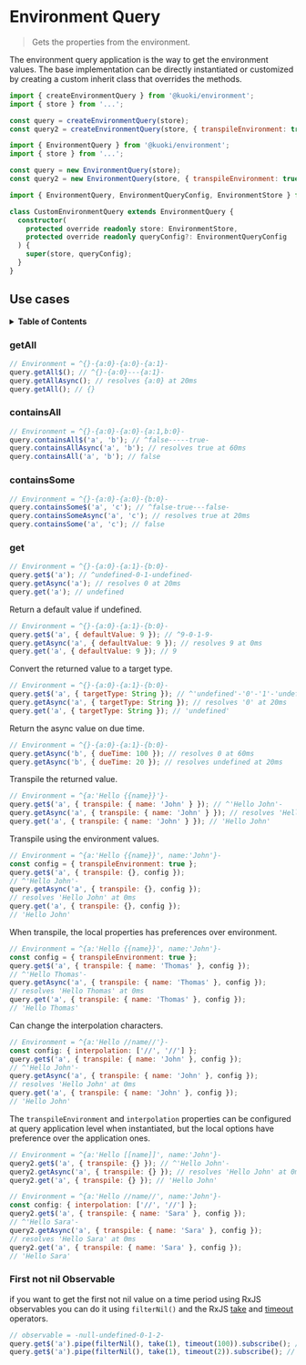 # Environment Query

> Gets the properties from the environment.

The environment query application is the way to get the environment values. The base implementation can be directly instantiated or customized by creating a custom inherit class that overrides the methods.

```js
import { createEnvironmentQuery } from '@kuoki/environment';
import { store } from '...';

const query = createEnvironmentQuery(store);
const query2 = createEnvironmentQuery(store, { transpileEnvironment: true, interpolation: ['[[', ']]'] });
```

```js
import { EnvironmentQuery } from '@kuoki/environment';
import { store } from '...';

const query = new EnvironmentQuery(store);
const query2 = new EnvironmentQuery(store, { transpileEnvironment: true, interpolation: ['[[', ']]'] });
```

```ts
import { EnvironmentQuery, EnvironmentQueryConfig, EnvironmentStore } from '@kuoki/environment';

class CustomEnvironmentQuery extends EnvironmentQuery {
  constructor(
    protected override readonly store: EnvironmentStore,
    protected override readonly queryConfig?: EnvironmentQueryConfig
  ) {
    super(store, queryConfig);
  }
}
```

## Use cases

<details>
  <summary><strong>Table of Contents</strong></summary>
  <ol>
    <li><a href="#getall">getAll</a></li>
    <li><a href="#containsall">containsAll</a></li>
    <li><a href="#containssome">containsSome</a></li>
    <li><a href="#get">get</a></li>
    <li><a href="#first-not-nil-observable">First not nil Observable</a></li>
  </ol>
</details>

### getAll

```js
// Environment = ^{}-{a:0}-{a:0}-{a:1}-
query.getAll$(); // ^{}-{a:0}---{a:1}-
query.getAllAsync(); // resolves {a:0} at 20ms
query.getAll(); // {}
```

### containsAll

```js
// Environment = ^{}-{a:0}-{a:0}-{a:1,b:0}-
query.containsAll$('a', 'b'); // ^false-----true-
query.containsAllAsync('a', 'b'); // resolves true at 60ms
query.containsAll('a', 'b'); // false
```

### containsSome

```js
// Environment = ^{}-{a:0}-{a:0}-{b:0}-
query.containsSome$('a', 'c'); // ^false-true---false-
query.containsSomeAsync('a', 'c'); // resolves true at 20ms
query.containsSome('a', 'c'); // false
```

### get

```js
// Environment = ^{}-{a:0}-{a:1}-{b:0}-
query.get$('a'); // ^undefined-0-1-undefined-
query.getAsync('a'); // resolves 0 at 20ms
query.get('a'); // undefined
```

Return a default value if undefined.

```js
// Environment = ^{}-{a:0}-{a:1}-{b:0}-
query.get$('a', { defaultValue: 9 }); // ^9-0-1-9-
query.getAsync('a', { defaultValue: 9 }); // resolves 9 at 0ms
query.get('a', { defaultValue: 9 }); // 9
```

Convert the returned value to a target type.

```js
// Environment = ^{}-{a:0}-{a:1}-{b:0}-
query.get$('a', { targetType: String }); // ^'undefined'-'0'-'1'-'undefined'-
query.getAsync('a', { targetType: String }); // resolves '0' at 20ms
query.get('a', { targetType: String }); // 'undefined'
```

Return the async value on due time.

```js
// Environment = ^{}-{a:0}-{a:1}-{b:0}-
query.getAsync('b', { dueTime: 100 }); // resolves 0 at 60ms
query.getAsync('b', { dueTime: 20 }); // resolves undefined at 20ms
```

Transpile the returned value.

```js
// Environment = ^{a:'Hello {{name}}'}-
query.get$('a', { transpile: { name: 'John' } }); // ^'Hello John'-
query.getAsync('a', { transpile: { name: 'John' } }); // resolves 'Hello John' at 0ms
query.get('a', { transpile: { name: 'John' } }); // 'Hello John'
```

Transpile using the environment values.

```js
// Environment = ^{a:'Hello {{name}}', name:'John'}-
const config = { transpileEnvironment: true };
query.get$('a', { transpile: {}, config });
// ^'Hello John'-
query.getAsync('a', { transpile: {}, config });
// resolves 'Hello John' at 0ms
query.get('a', { transpile: {}, config });
// 'Hello John'
```

When transpile, the local properties has preferences over environment.

```js
// Environment = ^{a:'Hello {{name}}', name:'John'}-
const config = { transpileEnvironment: true };
query.get$('a', { transpile: { name: 'Thomas' }, config });
// ^'Hello Thomas'-
query.getAsync('a', { transpile: { name: 'Thomas' }, config });
// resolves 'Hello Thomas' at 0ms
query.get('a', { transpile: { name: 'Thomas' }, config });
// 'Hello Thomas'
```

Can change the interpolation characters.

```js
// Environment = ^{a:'Hello //name//'}-
const config: { interpolation: ['//', '//'] };
query.get$('a', { transpile: { name: 'John' }, config });
// ^'Hello John'-
query.getAsync('a', { transpile: { name: 'John' }, config });
// resolves 'Hello John' at 0ms
query.get('a', { transpile: { name: 'John' }, config });
// 'Hello John'
```

The `transpileEnvironment` and `interpolation` properties can be configured at query application level when instantiated, but the local options have preference over the application ones.

```js
// Environment = ^{a:'Hello [[name]]', name:'John'}-
query2.get$('a', { transpile: {} }); // ^'Hello John'-
query2.getAsync('a', { transpile: {} }); // resolves 'Hello John' at 0ms
query2.get('a', { transpile: {} }); // 'Hello John'
```

```js
// Environment = ^{a:'Hello //name//', name:'John'}-
const config: { interpolation: ['//', '//'] };
query2.get$('a', { transpile: { name: 'Sara' }, config });
// ^'Hello Sara'-
query2.getAsync('a', { transpile: { name: 'Sara' }, config });
// resolves 'Hello Sara' at 0ms
query2.get('a', { transpile: { name: 'Sara' }, config });
// 'Hello Sara'
```

### First not nil Observable

if you want to get the first not nil value on a time period using RxJS observables you can do it using `filterNil()` and the RxJS
[take](https://rxjs.dev/api/operators/take) and [timeout](https://rxjs.dev/api/operators/timeout) operators.

```js
// observable = -null-undefined-0-1-2-
query.get$('a').pipe(filterNil(), take(1), timeout(100)).subscribe(); // -----(0|)
query.get$('a').pipe(filterNil(), take(1), timeout(2)).subscribe(); // --# TimeoutError
```
